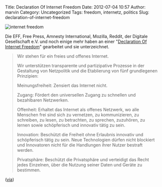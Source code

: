 Title: Declaration Of Internet Freedom
Date: 2012-07-04 10:57
Author: marvin
Category: Uncategorized
Tags: freedom, internetz, politics
Slug: declaration-of-internet-freedom

![internet freedom]({filename}/images/net-declaration.png)

Die EFF, Free Press, Amnesty International, Mozilla, Reddit, der
Digitale Gesellschaft e.V. und noch einige mehr haben an einer
"[Declaration Of Internet
Freedom](http://www.internetdeclaration.org/freedom)" gearbeitet und sie
unterzeichnet.

> Wir stehen für ein freies und offenes Internet.
>
> Wir unterstützen transparente und partizipative Prozesse in der
> Gestaltung von Netzpolitik und die Etablierung von fünf grundlegenen
> Prinzipien:
>
> Meinungsfreiheit: Zensiert das Internet nicht.
>
> Zugang: Fördert den universellen Zugang zu schnellen und bezahlbaren
> Netzwerken.
>
> Offenheit: Erhaltet das Internet als offenes Netzwerk, wo alle
> Menschen frei sind sich zu vernetzen, zu kommunizieren, zu schreiben,
> zu lesen, zu betrachten, zu sprechen, zuzuhören, zu lernen sowie
> schöpferisch und innovativ tätig zu sein.
>
> Innovation: Beschützt die Freiheit ohne Erlaubnis innovativ und
> schöpferisch tätig zu sein. Neue Technologien dürfen nicht blockiert
> und Innovatoren nicht für die Handlungen ihrer Nutzer bestraft werden.
>
> Privatsphäre: Beschützt die Privatsphäre und verteidigt das Recht
> jedes Einzelnen, über die Nutzung seiner Daten und Geräte zu
> bestimmen.

([via](https://netzpolitik.org/2012/erklarung-der-internetfreiheit/))

